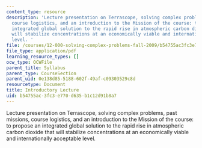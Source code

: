 ```yaml
---
content_type: resource
description: 'Lecture presentation on Terrascope, solving complex problems, past missions,
  course logistics, and an introduction to the Mission of the course: to propose an
  integrated global solution to the rapid rise in atmospheric carbon dioxide that
  will stabilize concentrations at an economically viable and internationally acceptable
  level. '
file: /courses/12-000-solving-complex-problems-fall-2009/b54755ac3fc3e770d635b1c12d91b8a7_MIT12_000F09_lec_intro.pdf
file_type: application/pdf
learning_resource_types: []
ocw_type: OCWFile
parent_title: Syllabus
parent_type: CourseSection
parent_uid: 0e138d85-5188-602f-49af-c09303529c8d
resourcetype: Document
title: Introductory Lecture
uid: b54755ac-3fc3-e770-d635-b1c12d91b8a7
---
```

Lecture presentation on Terrascope, solving complex problems, past missions, course logistics, and an introduction to the Mission of the course: to propose an integrated global solution to the rapid rise in atmospheric carbon dioxide that will stabilize concentrations at an economically viable and internationally acceptable level. 

